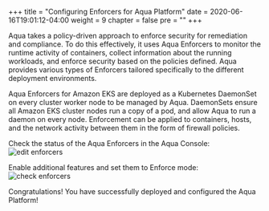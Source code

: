 +++
title = "Configuring Enforcers for Aqua Platform"
date = 2020-06-16T19:01:12-04:00
weight = 9
chapter = false
pre = "<b></b>"
+++

Aqua takes a policy-driven approach to enforce security for remediation and compliance. To do this effectively, it uses Aqua Enforcers to monitor the runtime activity of containers, collect information about the running workloads, and enforce security based on the policies defined. Aqua provides various types of Enforcers tailored specifically to the different deployment environments.

Aqua Enforcers for Amazon EKS are deployed as a Kubernetes DaemonSet on every cluster worker node to be managed by Aqua. DaemonSets ensure all Amazon EKS cluster nodes run a copy of a pod, and allow Aqua to run a daemon on every node. Enforcement can be applied to containers, hosts, and the network activity between them in the form of firewall policies.

Check the status of the Aqua Enforcers in the Aqua Console:
![edit enforcers](/images/configure_aqua/edit-enforcer-new.png)

Enable additional features and set them to Enforce mode:
![check enforcers](/images/configure_aqua/check-enforcer-new.png)

Congratulations! You have successfully deployed and configured the Aqua Platform!

